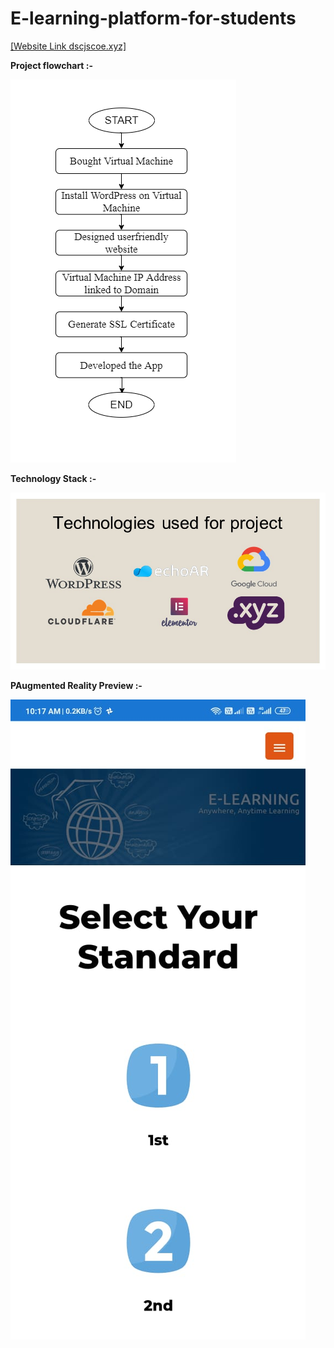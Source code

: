 # E-learning-platform-for-students

[[Website Link dscjscoe.xyz]](https://dscjscoe.xyz)                              



**Project flowchart :-**


![image](https://github.com/sanket9006/E-learning-platform-for-students/blob/master/Development%20Flowchart.png)



**Technology Stack :-**



![image](https://github.com/sanket9006/E-learning-platform-for-students/blob/master/Tech%20Stack.jpg)


**PAugmented Reality Preview :-**



![image](https://github.com/sanket9006/E-learning-platform-for-students/blob/master/WhatsApp%20Image%202020-07-10%20at%2010.17.27%20AM.jpeg)
